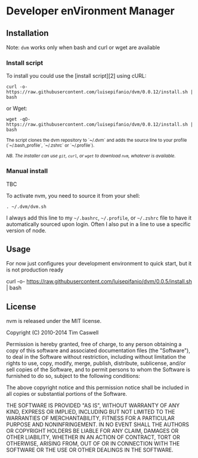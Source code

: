# Developer enVironment Manager

## Installation


Note: `dvm` works only when bash and curl or wget are available 

### Install script

To install you could use the [install script][2] using cURL:

    curl -o- https://raw.githubusercontent.com/luisepifanio/dvm/0.0.12/install.sh | bash

or Wget:

    wget -qO- https://raw.githubusercontent.com/luisepifanio/dvm/0.0.12/install.sh | bash

<sub>
The script clones the dvm repository to `~/.dvm` and adds the source line to your profile (`~/.bash_profile`, `~/.zshrc` or `~/.profile`).</sub>

<sub>*NB. The installer can use `git`, `curl`, or `wget` to download `nvm`, whatever is available.*</sub>

### Manual install

TBC

To activate nvm, you need to source it from your shell:

    . ~/.dvm/dvm.sh

I always add this line to my `~/.bashrc`, `~/.profile`, or `~/.zshrc` file to have it automatically sourced upon login.
Often I also put in a line to use a specific version of node.

## Usage

  For now just configures your development environment to quick start, but it is not production ready
  
  curl -o- https://raw.githubusercontent.com/luisepifanio/dvm/0.0.5/install.sh | bash
 
## License

nvm is released under the MIT license.


Copyright (C) 2010-2014 Tim Caswell

Permission is hereby granted, free of charge, to any person obtaining a copy of this software and associated documentation files (the "Software"), to deal in the Software without restriction, including without limitation the rights to use, copy, modify, merge, publish, distribute, sublicense, and/or sell copies of the Software, and to permit persons to whom the Software is furnished to do so, subject to the following conditions:

The above copyright notice and this permission notice shall be included in all copies or substantial portions of the Software.

THE SOFTWARE IS PROVIDED "AS IS", WITHOUT WARRANTY OF ANY KIND, EXPRESS OR IMPLIED, INCLUDING BUT NOT LIMITED TO THE WARRANTIES OF MERCHANTABILITY, FITNESS FOR A PARTICULAR PURPOSE AND NONINFRINGEMENT. IN NO EVENT SHALL THE AUTHORS OR COPYRIGHT HOLDERS BE LIABLE FOR ANY CLAIM, DAMAGES OR OTHER LIABILITY, WHETHER IN AN ACTION OF CONTRACT, TORT OR OTHERWISE, ARISING FROM, OUT OF OR IN CONNECTION WITH THE SOFTWARE OR THE USE OR OTHER DEALINGS IN THE SOFTWARE.
